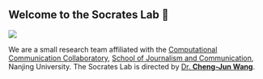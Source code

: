 ## Welcome to the Socrates Lab 👋

![](https://chengjun.github.io/img/tt.gif)

We are a small research team affiliated with the [Computational Communication Collaboratory](https://computational-communication.com/), [School of Journalism and Communication](https://jc.nju.edu.cn/), Nanjing University. The Socrates Lab is directed by [Dr. **Cheng-Jun Wang**](https://chengjun.github.io/). 



<!--

**Here are some ideas to get you started:**

🙋‍♀️ A short introduction - what is your organization all about?
🌈 Contribution guidelines - how can the community get involved?
👩‍💻 Useful resources - where can the community find your docs? Is there anything else the community should know?
🍿 Fun facts - what does your team eat for breakfast?
🧙 Remember, you can do mighty things with the power of [Markdown](https://docs.github.com/github/writing-on-github/getting-started-with-writing-and-formatting-on-github/basic-writing-and-formatting-syntax)
-->
